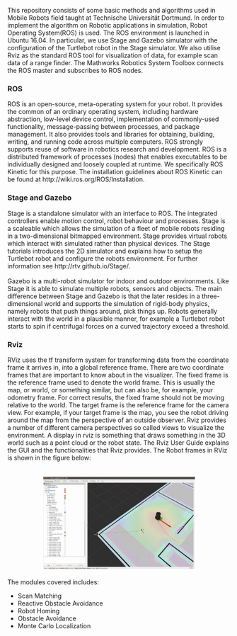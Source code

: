 This repository consists of some basic methods and algorithms used in Mobile Robots field taught at 
Technische Universität Dortmund. In order to implement the algorithm on Robotic applications in 
simulation, Robot Operating System(ROS) is used. The  ROS environment is launched in Ubuntu 16.04. 
In particular, we use Stage and Gazebo simulator with the configuration of the Turtlebot robot in the
Stage simulator. We also utilise Rviz as the standard ROS tool for visualization of data, for example
scan data of a range finder. The Mathworks Robotics System Toolbox connects the ROS master and 
subscribes to ROS nodes.

<h3>ROS</h3>
ROS is an open-source, meta-operating system for your robot. It provides the common of an ordinary
operating system, including hardware abstraction, low-level device control, implementation of
commonly-used functionality, message-passing between processes, and package management. It also 
provides tools and libraries for obtaining, building, writing, and running code across multiple 
computers. ROS strongly supports reuse of software in robotics research and development. ROS is a 
distributed framework of processes (nodes) that enables executables to be individually designed and 
loosely coupled at runtime. We specifically ROS Kinetic for this purpose. The installation guidelines
about ROS Kinetic can be found at http://wiki.ros.org/ROS/Installation.

<h3>Stage and Gazebo</h3>
Stage is a standalone simulator with an interface to ROS. The integrated controllers enable motion 
control, robot behaviour and processes. Stage is a scaleable which allows the simulation of a fleet of
mobile robots residing in a two-dimensional bitmapped environment. Stage provides virtual robots 
which interact with simulated rather than physical devices. The Stage tutorials introduces the 2D
simulator and explains how to setup the Turtlebot robot and configure the robots environment. For 
further information see http://rtv.github.io/Stage/.<br/><br/>
Gazebo is a multi-robot simulator for indoor and outdoor environments. Like Stage it is able to
simulate multiple robots, sensors and objects. The main difference between Stage and Gazebo is that
the later resides in a three-dimensional world and supports the simulation of rigid-body physics,
namely robots that push things around, pick things up. Robots generally interact with the world in a
plausible manner, for example a Turtlebot robot starts to spin if centrifugal forces on a curved 
trajectory exceed a threshold.

<h3>Rviz</h3>
RViz uses the tf transform system for transforming data from the coordinate frame it arrives in, into
a global reference frame. There are two coordinate frames that are important to know about in the
visualizer. The fixed frame is the reference frame used to denote the world frame. This is usually 
the map, or world, or something similar, but can also be, for example, your odometry frame. For 
correct results, the fixed frame should not be moving relative to the world. The target frame is the 
reference frame for the camera view. For example, if your target frame is the map, you see the robot 
driving around the map from the perspective of an outside observer. Rviz provides a number of 
different camera perspectives so called views to visualize the environment. A display in rviz is 
something that draws something in the 3D world such as a point cloud or the robot state. The Rviz 
User Guide explains the GUI and the functionalities that Rviz provides. The Robot frames in RViz is 
shown in the figure below:<br/><br/>
<p align="center">
  <img src="Figures/Turtlebot in Rviz.JPG" width="350" title="hover text">
</p>
The modules covered includes:
<ul>
  <li>Scan Matching</li>
  <li>Reactive Obstacle Avoidance</li>
  <li>Robot Homing</li>
  <li>Obstacle Avoidance</li>
  <li>Monte Carlo Localization</li>  
</ul>